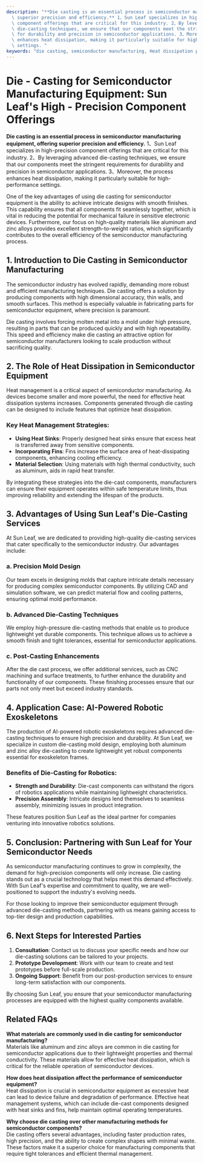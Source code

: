 ```yaml
---
description: "**Die casting is an essential process in semiconductor manufacturing equipment, offering\
  \ superior precision and efficiency.** 1、Sun Leaf specializes in high-precision\
  \ component offerings that are critical for this industry. 2、By leveraging advanced\
  \ die-casting techniques, we ensure that our components meet the stringent requirements\
  \ for durability and precision in semiconductor applications. 3、Moreover, the process\
  \ enhances heat dissipation, making it particularly suitable for high-performance\
  \ settings. "
keywords: "die casting, semiconductor manufacturing, Heat dissipation performance, Heat sink"
---
```

# Die - Casting for Semiconductor Manufacturing Equipment: Sun Leaf's High - Precision Component Offerings

**Die casting is an essential process in semiconductor manufacturing equipment, offering superior precision and efficiency.** 1、Sun Leaf specializes in high-precision component offerings that are critical for this industry. 2、By leveraging advanced die-casting techniques, we ensure that our components meet the stringent requirements for durability and precision in semiconductor applications. 3、Moreover, the process enhances heat dissipation, making it particularly suitable for high-performance settings. 

One of the key advantages of using die casting for semiconductor equipment is the ability to achieve intricate designs with smooth finishes. This capability ensures that all components fit seamlessly together, which is vital in reducing the potential for mechanical failure in sensitive electronic devices. Furthermore, our focus on high-quality materials like aluminum and zinc alloys provides excellent strength-to-weight ratios, which significantly contributes to the overall efficiency of the semiconductor manufacturing process.

## **1. Introduction to Die Casting in Semiconductor Manufacturing**

The semiconductor industry has evolved rapidly, demanding more robust and efficient manufacturing techniques. Die casting offers a solution by producing components with high dimensional accuracy, thin walls, and smooth surfaces. This method is especially valuable in fabricating parts for semiconductor equipment, where precision is paramount. 

Die casting involves forcing molten metal into a mold under high pressure, resulting in parts that can be produced quickly and with high repeatability. This speed and efficiency make die casting an attractive option for semiconductor manufacturers looking to scale production without sacrificing quality.

## **2. The Role of Heat Dissipation in Semiconductor Equipment**

Heat management is a critical aspect of semiconductor manufacturing. As devices become smaller and more powerful, the need for effective heat dissipation systems increases. Components generated through die casting can be designed to include features that optimize heat dissipation.

### Key Heat Management Strategies:
- **Using Heat Sinks**: Properly designed heat sinks ensure that excess heat is transferred away from sensitive components.
- **Incorporating Fins**: Fins increase the surface area of heat-dissipating components, enhancing cooling efficiency.
- **Material Selection**: Using materials with high thermal conductivity, such as aluminum, aids in rapid heat transfer.

By integrating these strategies into the die-cast components, manufacturers can ensure their equipment operates within safe temperature limits, thus improving reliability and extending the lifespan of the products.

## **3. Advantages of Using Sun Leaf's Die-Casting Services**

At Sun Leaf, we are dedicated to providing high-quality die-casting services that cater specifically to the semiconductor industry. Our advantages include:

### a. Precision Mold Design
Our team excels in designing molds that capture intricate details necessary for producing complex semiconductor components. By utilizing CAD and simulation software, we can predict material flow and cooling patterns, ensuring optimal mold performance.

### b. Advanced Die-Casting Techniques
We employ high-pressure die-casting methods that enable us to produce lightweight yet durable components. This technique allows us to achieve a smooth finish and tight tolerances, essential for semiconductor applications.

### c. Post-Casting Enhancements
After the die cast process, we offer additional services, such as CNC machining and surface treatments, to further enhance the durability and functionality of our components. These finishing processes ensure that our parts not only meet but exceed industry standards.

## **4. Application Case: AI-Powered Robotic Exoskeletons**

The production of AI-powered robotic exoskeletons requires advanced die-casting techniques to ensure high precision and durability. At Sun Leaf, we specialize in custom die-casting mold design, employing both aluminum and zinc alloy die-casting to create lightweight yet robust components essential for exoskeleton frames.

### Benefits of Die-Casting for Robotics:
- **Strength and Durability**: Die-cast components can withstand the rigors of robotics applications while maintaining lightweight characteristics.
- **Precision Assembly**: Intricate designs lend themselves to seamless assembly, minimizing issues in product integration.

These features position Sun Leaf as the ideal partner for companies venturing into innovative robotics solutions.

## **5. Conclusion: Partnering with Sun Leaf for Your Semiconductor Needs**

As semiconductor manufacturing continues to grow in complexity, the demand for high-precision components will only increase. Die casting stands out as a crucial technology that helps meet this demand effectively. With Sun Leaf's expertise and commitment to quality, we are well-positioned to support the industry's evolving needs. 

For those looking to improve their semiconductor equipment through advanced die-casting methods, partnering with us means gaining access to top-tier design and production capabilities. 

## **6. Next Steps for Interested Parties**

1. **Consultation**: Contact us to discuss your specific needs and how our die-casting solutions can be tailored to your projects.
2. **Prototype Development**: Work with our team to create and test prototypes before full-scale production.
3. **Ongoing Support**: Benefit from our post-production services to ensure long-term satisfaction with our components.

By choosing Sun Leaf, you ensure that your semiconductor manufacturing processes are equipped with the highest quality components available.

## Related FAQs

**What materials are commonly used in die casting for semiconductor manufacturing?**  
Materials like aluminum and zinc alloys are common in die casting for semiconductor applications due to their lightweight properties and thermal conductivity. These materials allow for effective heat dissipation, which is critical for the reliable operation of semiconductor devices.

**How does heat dissipation affect the performance of semiconductor equipment?**  
Heat dissipation is crucial in semiconductor equipment as excessive heat can lead to device failure and degradation of performance. Effective heat management systems, which can include die-cast components designed with heat sinks and fins, help maintain optimal operating temperatures.

**Why choose die casting over other manufacturing methods for semiconductor components?**  
Die casting offers several advantages, including faster production rates, high precision, and the ability to create complex shapes with minimal waste. These factors make it a superior choice for manufacturing components that require tight tolerances and efficient thermal management.
